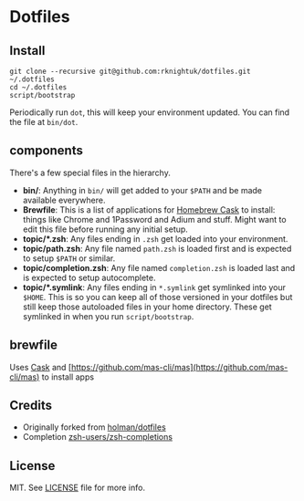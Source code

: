 # Dotfiles

## Install

```
git clone --recursive git@github.com:rknightuk/dotfiles.git ~/.dotfiles
cd ~/.dotfiles
script/bootstrap
```

Periodically run `dot`, this will keep your environment updated. You can find the file at `bin/dot`.

## components

There's a few special files in the hierarchy.

- **bin/**: Anything in `bin/` will get added to your `$PATH` and be made
  available everywhere.
- **Brewfile**: This is a list of applications for [Homebrew Cask](http://caskroom.io) to install: things like Chrome and 1Password and Adium and stuff. Might want to edit this file before running any initial setup.
- **topic/\*.zsh**: Any files ending in `.zsh` get loaded into your
  environment.
- **topic/path.zsh**: Any file named `path.zsh` is loaded first and is
  expected to setup `$PATH` or similar.
- **topic/completion.zsh**: Any file named `completion.zsh` is loaded
  last and is expected to setup autocomplete.
- **topic/\*.symlink**: Any files ending in `*.symlink` get symlinked into
  your `$HOME`. This is so you can keep all of those versioned in your dotfiles
  but still keep those autoloaded files in your home directory. These get
  symlinked in when you run `script/bootstrap`.

## brewfile

Uses [Cask](https://github.com/Homebrew/homebrew-cask) and [https://github.com/mas-cli/mas](https://github.com/mas-cli/mas) to install apps

## Credits

- Originally forked from [holman/dotfiles][fork]
- Completion [zsh-users/zsh-completions][zsh-completions]

## License

MIT. See [LICENSE][license] file for more info.

[fork]: https://github.com/holman/dotfiles
[zsh-completions]: https://github.com/zsh-users/zsh-completions
[license]: LICENSE.md

